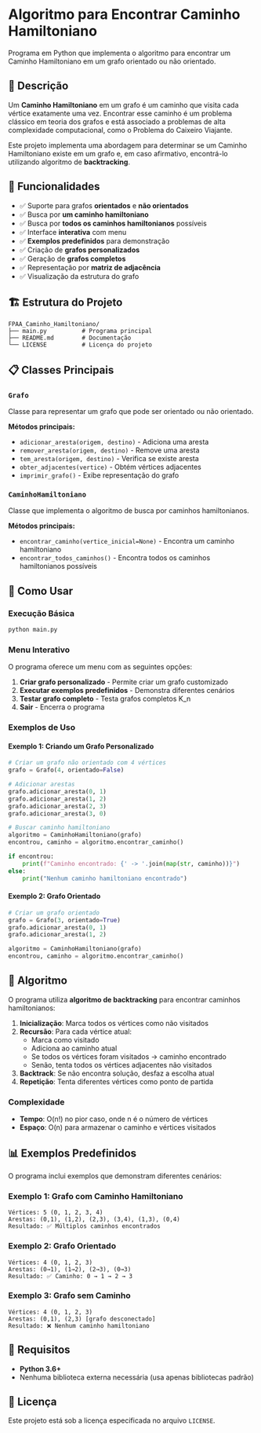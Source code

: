 # Algoritmo para Encontrar Caminho Hamiltoniano

Programa em Python que implementa o algoritmo para encontrar um Caminho Hamiltoniano em um grafo orientado ou não orientado.

## 📝 Descrição

Um **Caminho Hamiltoniano** em um grafo é um caminho que visita cada vértice exatamente uma vez. Encontrar esse caminho é um problema clássico em teoria dos grafos e está associado a problemas de alta complexidade computacional, como o Problema do Caixeiro Viajante.

Este projeto implementa uma abordagem para determinar se um Caminho Hamiltoniano existe em um grafo e, em caso afirmativo, encontrá-lo utilizando algoritmo de **backtracking**.

## 🚀 Funcionalidades

- ✅ Suporte para grafos **orientados** e **não orientados**
- ✅ Busca por **um caminho hamiltoniano**
- ✅ Busca por **todos os caminhos hamiltonianos** possíveis
- ✅ Interface **interativa** com menu
- ✅ **Exemplos predefinidos** para demonstração
- ✅ Criação de **grafos personalizados**
- ✅ Geração de **grafos completos**
- ✅ Representação por **matriz de adjacência**
- ✅ Visualização da estrutura do grafo

## 🏗️ Estrutura do Projeto

```
FPAA_Caminho_Hamiltoniano/
├── main.py          # Programa principal
├── README.md        # Documentação
└── LICENSE          # Licença do projeto
```

## 📋 Classes Principais

### `Grafo`
Classe para representar um grafo que pode ser orientado ou não orientado.

**Métodos principais:**
- `adicionar_aresta(origem, destino)` - Adiciona uma aresta
- `remover_aresta(origem, destino)` - Remove uma aresta
- `tem_aresta(origem, destino)` - Verifica se existe aresta
- `obter_adjacentes(vertice)` - Obtém vértices adjacentes
- `imprimir_grafo()` - Exibe representação do grafo

### `CaminhoHamiltoniano`
Classe que implementa o algoritmo de busca por caminhos hamiltonianos.

**Métodos principais:**
- `encontrar_caminho(vertice_inicial=None)` - Encontra um caminho hamiltoniano
- `encontrar_todos_caminhos()` - Encontra todos os caminhos hamiltonianos possíveis

## 🎯 Como Usar

### Execução Básica

```bash
python main.py
```

### Menu Interativo

O programa oferece um menu com as seguintes opções:

1. **Criar grafo personalizado** - Permite criar um grafo customizado
2. **Executar exemplos predefinidos** - Demonstra diferentes cenários
3. **Testar grafo completo** - Testa grafos completos K_n
4. **Sair** - Encerra o programa

### Exemplos de Uso

#### Exemplo 1: Criando um Grafo Personalizado

```python
# Criar um grafo não orientado com 4 vértices
grafo = Grafo(4, orientado=False)

# Adicionar arestas
grafo.adicionar_aresta(0, 1)
grafo.adicionar_aresta(1, 2)
grafo.adicionar_aresta(2, 3)
grafo.adicionar_aresta(3, 0)

# Buscar caminho hamiltoniano
algoritmo = CaminhoHamiltoniano(grafo)
encontrou, caminho = algoritmo.encontrar_caminho()

if encontrou:
    print(f"Caminho encontrado: {' -> '.join(map(str, caminho))}")
else:
    print("Nenhum caminho hamiltoniano encontrado")
```

#### Exemplo 2: Grafo Orientado

```python
# Criar um grafo orientado
grafo = Grafo(3, orientado=True)
grafo.adicionar_aresta(0, 1)
grafo.adicionar_aresta(1, 2)

algoritmo = CaminhoHamiltoniano(grafo)
encontrou, caminho = algoritmo.encontrar_caminho()
```

## 🧩 Algoritmo

O programa utiliza **algoritmo de backtracking** para encontrar caminhos hamiltonianos:

1. **Inicialização**: Marca todos os vértices como não visitados
2. **Recursão**: Para cada vértice atual:
   - Marca como visitado
   - Adiciona ao caminho atual
   - Se todos os vértices foram visitados → caminho encontrado
   - Senão, tenta todos os vértices adjacentes não visitados
3. **Backtrack**: Se não encontra solução, desfaz a escolha atual
4. **Repetição**: Tenta diferentes vértices como ponto de partida

### Complexidade
- **Tempo**: O(n!) no pior caso, onde n é o número de vértices
- **Espaço**: O(n) para armazenar o caminho e vértices visitados

## 📊 Exemplos Predefinidos

O programa inclui exemplos que demonstram diferentes cenários:

### Exemplo 1: Grafo com Caminho Hamiltoniano
```
Vértices: 5 (0, 1, 2, 3, 4)
Arestas: (0,1), (1,2), (2,3), (3,4), (1,3), (0,4)
Resultado: ✅ Múltiplos caminhos encontrados
```

### Exemplo 2: Grafo Orientado
```
Vértices: 4 (0, 1, 2, 3)
Arestas: (0→1), (1→2), (2→3), (0→3)
Resultado: ✅ Caminho: 0 → 1 → 2 → 3
```

### Exemplo 3: Grafo sem Caminho
```
Vértices: 4 (0, 1, 2, 3)
Arestas: (0,1), (2,3) [grafo desconectado]
Resultado: ❌ Nenhum caminho hamiltoniano
```

## 🔧 Requisitos

- **Python 3.6+**
- Nenhuma biblioteca externa necessária (usa apenas bibliotecas padrão)

## 📄 Licença

Este projeto está sob a licença especificada no arquivo `LICENSE`.
